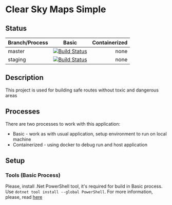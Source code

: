 # Clear Sky Maps Simple

## Status

| Branch/Process | Basic         | Containerized  |
| -------------  |:-------------:| --------------:|
| master         | [![Build Status](https://dev.azure.com/bsac2020/ClearSkyMapsSimple-Basic/_apis/build/status/ClearSkyMapsSimple/ClearSkyMapsSimple-Basic-CI?branchName=master)](https://dev.azure.com/bsac2020/ClearSkyMapsSimple-Basic/_build/latest?definitionId=12&branchName=master) | none          |
| staging        | [![Build Status](https://dev.azure.com/bsac2020/ClearSkyMapsSimple-Basic/_apis/build/status/ClearSkyMapsSimple/ClearSkyMapsSimple-Basic-Staging-CI?branchName=staging)](https://dev.azure.com/bsac2020/ClearSkyMapsSimple-Basic/_build/latest?definitionId=14&branchName=staging)|  none |

## Description
This project is used for building safe routes without toxic and dangerous areas

## Processes
There are two processes to work with this application:
* Basic - work as with usual application, setup environment to run on local machine
* Containerized - using docker to debug run and host application

## Setup

### Tools (Basic Process)
Please, install .Net PowerShell tool, it's required for build in Basic process. Use  `dotnet tool install --global PowerShell`.
For more information, please, read [here](https://devblogs.microsoft.com/powershell/introducing-powershell-as-net-global-tool)


